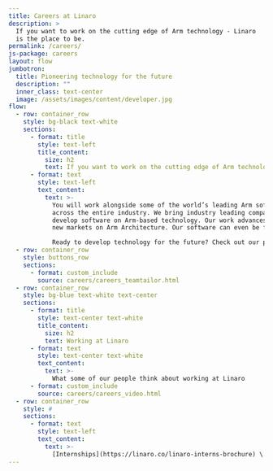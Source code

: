 ```yaml
---
title: Careers at Linaro
description: >
  If you want to work on the cutting edge of Arm technology - Linaro
  is the place to be.
permalink: /careers/
js-package: careers
layout: flow
jumbotron:
  title: Pioneering technology for the future
  description: ""
  inner_class: text-center
  image: /assets/images/content/developer.jpg
flow:
  - row: container_row
    style: bg-black text-white
    sections:
      - format: title
        style: text-left
        title_content:
          size: h2
          text: If you want to work on the cutting edge of Arm technology - Linaro is the place to be.
      - format: text
        style: text-left
        text_content:
          text: >-
            You will work alongside some of the world’s leading Arm software experts, working on new technologies
            across the entire industry. We bring industry leading companies and open source communities together to
            develop software on Arm-based technology. Our work advances the Arm ecosystem as a whole, enabling
            new markets on Arm Architecture. Our software can even be found on the Mars Helicopter!

            Ready to develop technology for the future? Check out our positions below:
  - row: container_row
    style: buttons_row
    sections:
      - format: custom_include
        source: careers/careers_teamtailor.html
  - row: container_row
    style: bg-blue text-white text-center
    sections:
      - format: title
        style: text-center text-white
        title_content:
          size: h2
          text: Working at Linaro
      - format: text
        style: text-center text-white
        text_content:
          text: >-
            What some of our people think about working at Linaro
      - format: custom_include
        source: careers/careers_video.html
  - row: container_row
    style: #
    sections:
      - format: text
        style: text-left
        text_content:
          text: >-
            [Internships](https://linaro.co/linaro-interns-brochure) \| [View our Privacy Policy](/assets/downloads/careers-privacy-policy.pdf) \| [View our Recruitment Policy](/assets/downloads/Recruitment-and-SelectionPolicyProcedure.pdf)
---
```

